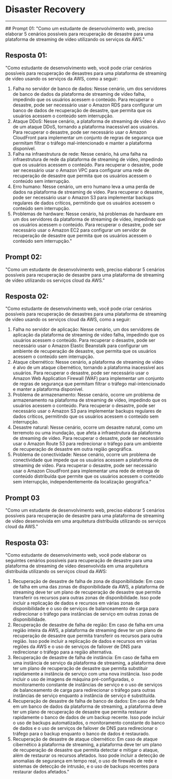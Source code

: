# Disaster Recovery

<hr>
## Prompt 01:
"Como um estudante de desenvolvimento web, preciso elaborar 5 cenários possíveis para recuperação de desastre para uma plataforma de streaming de vídeo utilizando os serviços da AWS."

## Resposta 01:
"Como estudante de desenvolvimento web, você pode criar cenários possíveis para recuperação de desastres para uma plataforma de streaming de vídeo usando os serviços da AWS, como a seguir:
1. Falha no servidor de banco de dados: Nesse cenário, um dos servidores de banco de dados da plataforma de streaming de vídeo falha, impedindo que os usuários acessem o conteúdo. Para recuperar o desastre, pode ser necessário usar o Amazon RDS para configurar um banco de dados de recuperação de desastre, que permita que os usuários acessem o conteúdo sem interrupção.
2. Ataque DDoS: Nesse cenário, a plataforma de streaming de vídeo é alvo de um ataque DDoS, tornando a plataforma inacessível aos usuários. Para recuperar o desastre, pode ser necessário usar o Amazon CloudFront para implementar um conjunto de regras de segurança que permitam filtrar o tráfego mal-intencionado e manter a plataforma disponível.
3. Falha na infraestrutura de rede: Nesse cenário, há uma falha na infraestrutura de rede da plataforma de streaming de vídeo, impedindo que os usuários acessem o conteúdo. Para recuperar o desastre, pode ser necessário usar o Amazon VPC para configurar uma rede de recuperação de desastre que permita que os usuários acessem o conteúdo sem interrupção.
4. Erro humano: Nesse cenário, um erro humano leva a uma perda de dados na plataforma de streaming de vídeo. Para recuperar o desastre, pode ser necessário usar o Amazon S3 para implementar backups regulares de dados críticos, permitindo que os usuários acessem o conteúdo sem interrupção.
5. Problemas de hardware: Nesse cenário, há problemas de hardware em um dos servidores da plataforma de streaming de vídeo, impedindo que os usuários acessem o conteúdo. Para recuperar o desastre, pode ser necessário usar o Amazon EC2 para configurar um servidor de recuperação de desastre que permita que os usuários acessem o conteúdo sem interrupção."



## Prompt 02:
"Como um estudante de desenvolvimento web, preciso elaborar 5 cenários possíveis para recuperação de desastre para uma plataforma de streaming de vídeo utilizando os serviços cloud da AWS."

## Resposta 02:
"Como estudante de desenvolvimento web, você pode criar cenários possíveis para recuperação de desastres para uma plataforma de streaming de vídeo usando os serviços cloud da AWS, como a seguir:
 1. Falha no servidor de aplicação: Nesse cenário, um dos servidores de aplicação da plataforma de streaming de vídeo falha, impedindo que os usuários acessem o conteúdo. Para recuperar o desastre, pode ser necessário usar o Amazon Elastic Beanstalk para configurar um ambiente de recuperação de desastre, que permita que os usuários acessem o conteúdo sem interrupção.
 2. Ataque cibernético: Nesse cenário, a plataforma de streaming de vídeo é alvo de um ataque cibernético, tornando a plataforma inacessível aos usuários. Para recuperar o desastre, pode ser necessário usar o Amazon Web Application Firewall (WAF) para implementar um conjunto de regras de segurança que permitam filtrar o tráfego mal-intencionado e manter a plataforma disponível.
 3. Problema de armazenamento: Nesse cenário, ocorre um problema de armazenamento na plataforma de streaming de vídeo, impedindo que os usuários acessem o conteúdo. Para recuperar o desastre, pode ser necessário usar o Amazon S3 para implementar backups regulares de dados críticos, permitindo que os usuários acessem o conteúdo sem interrupção.
 4. Desastre natural: Nesse cenário, ocorre um desastre natural, como um terremoto ou uma inundação, que afeta a infraestrutura da plataforma de streaming de vídeo. Para recuperar o desastre, pode ser necessário usar o Amazon Route 53 para redirecionar o tráfego para um ambiente de recuperação de desastre em outra região geográfica.
 5. Problema de conectividade: Nesse cenário, ocorre um problema de conectividade que impede que os usuários acessem a plataforma de streaming de vídeo. Para recuperar o desastre, pode ser necessário usar o Amazon CloudFront para implementar uma rede de entrega de conteúdo distribuída que permite que os usuários acessem o conteúdo sem interrupção, independentemente da localização geográfica."

## Prompt 03
"Como um estudante de desenvolvimento web, preciso elaborar 5 cenários possíveis para recuperação de desastre para uma plataforma de streaming de vídeo desenvolvida em uma arquitetura distribuída utilizando os serviços cloud da AWS."

## Resposta 03:
"Como estudante de desenvolvimento web, você pode elaborar os seguintes cenários possíveis para recuperação de desastre para uma plataforma de streaming de vídeo desenvolvida em uma arquitetura distribuída utilizando os serviços cloud da AWS:
1. Recuperação de desastre de falha de zona de disponibilidade: Em caso de falha em uma das zonas de disponibilidade da AWS, a plataforma de streaming deve ter um plano de recuperação de desastre que permita transferir os recursos para outras zonas de disponibilidade. Isso pode incluir a replicação de dados e recursos em várias zonas de disponibilidade e o uso de serviços de balanceamento de carga para redirecionar o tráfego para instâncias de serviço em outras zonas de disponibilidade.
2. Recuperação de desastre de falha de região: Em caso de falha em uma região inteira da AWS, a plataforma de streaming deve ter um plano de recuperação de desastre que permita transferir os recursos para outra região. Isso pode incluir a replicação de dados e recursos em várias regiões da AWS e o uso de serviços de failover de DNS para redirecionar o tráfego para a região alternativa.
3. Recuperação de desastre de falha de instância: Em caso de falha em uma instância de serviço da plataforma de streaming, a plataforma deve ter um plano de recuperação de desastre que permita substituir rapidamente a instância de serviço com uma nova instância. Isso pode incluir o uso de imagens de máquina pré-configuradas, o monitoramento constante de instâncias de serviço e o uso de serviços de balanceamento de carga para redirecionar o tráfego para outras instâncias de serviço enquanto a instância de serviço é substituída.
4. Recuperação de desastre de falha de banco de dados: Em caso de falha em um banco de dados da plataforma de streaming, a plataforma deve ter um plano de recuperação de desastre que permita restaurar rapidamente o banco de dados de um backup recente. Isso pode incluir o uso de backups automatizados, o monitoramento constante do banco de dados e o uso de serviços de failover de DNS para redirecionar o tráfego para o backup enquanto o banco de dados é restaurado.
5. Recuperação de desastre de ataque cibernético: Em caso de ataque cibernético à plataforma de streaming, a plataforma deve ter um plano de recuperação de desastre que permita detectar e mitigar o ataque, além de restaurar os recursos afetados. Isso pode incluir a detecção de anomalias de segurança em tempo real, o uso de firewalls de rede e sistemas de detecção de intrusão, e o uso de backups recentes para restaurar dados afetados."